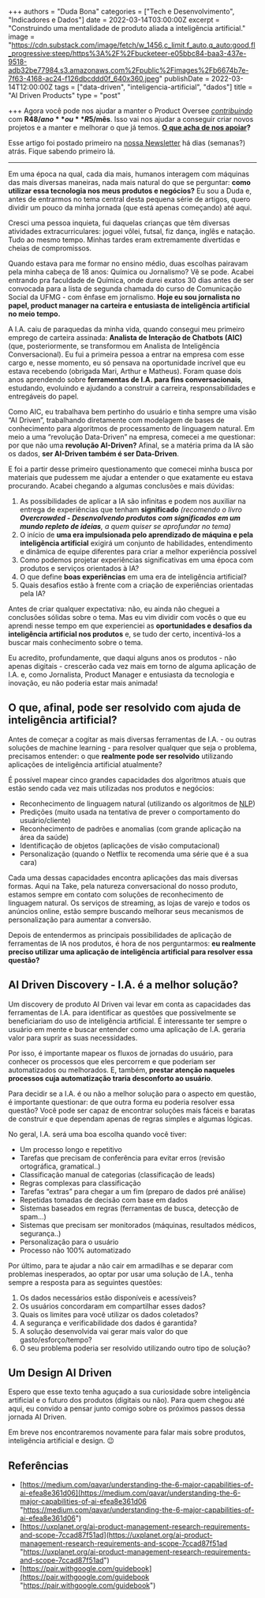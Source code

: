 +++
authors = "Duda Bona"
categories = ["Tech e Desenvolvimento", "Indicadores e Dados"]
date = 2022-03-14T03:00:00Z
excerpt = "Construindo uma mentalidade de produto aliada a inteligência artificial."
image = "https://cdn.substack.com/image/fetch/w_1456,c_limit,f_auto,q_auto:good,fl_progressive:steep/https%3A%2F%2Fbucketeer-e05bbc84-baa3-437e-9518-adb32be77984.s3.amazonaws.com%2Fpublic%2Fimages%2Fb6674b7e-7f63-4168-ac24-f126dbcddd0f_640x360.jpeg"
publishDate = 2022-03-14T12:00:00Z
tags = ["data-driven", "inteligencia-artificial", "dados"]
title = "AI Driven Products"
type = "post"

+++
Agora você pode nos ajudar a manter o Product Oversee [_contribuindo_](https://productoversee.com/apoie/?utm_source=ProductOversee&utm_medium=linkArtigo&utm_campaign=linkArtigoPublicado) com **R$48/ano** ou **R$5/mês**. Isso vai nos ajudar a conseguir criar novos projetos e a manter e melhorar o que já temos. [**O que acha de nos apoiar**](https://productoversee.com/apoie/?utm_source=ProductOversee&utm_medium=linkArtigo&utm_campaign=linkArtigoPublicado)**?**

Esse artigo foi postado primeiro na [nossa Newsletter](https://productoversee.com/newsletter/) há dias (semanas?) atrás. Fique sabendo primeiro lá.

***

Em uma época na qual, cada dia mais, humanos interagem com máquinas das mais diversas maneiras, nada mais natural do que se perguntar: **como utilizar essa tecnologia nos meus produtos e negócios?** Eu sou a Duda e, antes de entrarmos no tema central desta pequena série de artigos, quero dividir um pouco da minha jornada (que está apenas começando) até aqui.

Cresci uma pessoa inquieta, fui daquelas crianças que têm diversas atividades extracurriculares: joguei vôlei, futsal, fiz dança, inglês e natação. Tudo ao mesmo tempo. Minhas tardes eram extremamente divertidas e cheias de compromissos.

Quando estava para me formar no ensino médio, duas escolhas pairavam pela minha cabeça de 18 anos: Química ou Jornalismo? Vê se pode. Acabei entrando pra faculdade de Química, onde durei exatos 30 dias antes de ser convocada para a lista de segunda chamada do curso de Comunicação Social da UFMG - com ênfase em jornalismo. **Hoje eu sou jornalista no papel, product manager na carteira e entusiasta de inteligência artificial no meio tempo.**

A I.A. caiu de paraquedas da minha vida, quando consegui meu primeiro emprego de carteira assinada: **Analista de Interação de Chatbots (AIC)** (que, posteriormente, se transformou em Analista de Inteligência Conversacional). Eu fui a primeira pessoa a entrar na empresa com esse cargo e, nesse momento, eu só pensava na oportunidade incrível que eu estava recebendo (obrigada Mari, Arthur e Matheus). Foram quase dois anos aprendendo sobre **ferramentas de I.A. para fins conversacionais**, estudando, evoluindo e ajudando a construir a carreira, responsabilidades e entregáveis do papel.

Como AIC, eu trabalhava bem pertinho do usuário e tinha sempre uma visão “AI Driven”, trabalhando diretamente com modelagem de bases de conhecimento para algoritmos de processamento de linguagem natural. Em meio a uma “revolução Data-Driven” na empresa, comecei a me questionar: por que não uma **revolução AI-Driven?** Afinal, se a matéria prima da IA são os dados, **ser AI-Driven também é ser Data-Driven**.

E foi a partir desse primeiro questionamento que comecei minha busca por materiais que pudessem me ajudar a entender o que exatamente eu estava procurando. Acabei chegando a algumas conclusões e mais dúvidas:

1. As possibilidades de aplicar a IA são infinitas e podem nos auxiliar na entrega de experiências que tenham **significado** _(recomendo o livro **Overcrowded - Desenvolvendo produtos com significados em um mundo repleto de ideias**, a quem quiser se aprofundar no tema)_
2. O início de **uma era impulsionada pelo aprendizado de máquina e pela inteligência artificial** exigirá um conjunto de habilidades, entendimento e dinâmica de equipe diferentes para criar a melhor experiência possível
3. Como podemos projetar experiências significativas em uma época com produtos e serviços orientados à IA?
4. O que define **boas experiências** em uma era de inteligência artificial?
5. Quais desafios estão à frente com a criação de experiências orientadas pela IA?

Antes de criar qualquer expectativa: não, eu ainda não cheguei a conclusões sólidas sobre o tema. Mas eu vim dividir com vocês o que eu aprendi nesse tempo em que experienciei as **oportunidades e desafios da inteligência artificial nos produtos** e, se tudo der certo, incentivá-los a buscar mais conhecimento sobre o tema.

Eu acredito, profundamente, que daqui alguns anos os produtos - não apenas digitais - crescerão cada vez mais em torno de alguma aplicação de I.A. e, como Jornalista, Product Manager e entusiasta da tecnologia e inovação, eu não poderia estar mais animada!

## **O que, afinal, pode ser resolvido com ajuda de inteligência artificial?**

Antes de começar a cogitar as mais diversas ferramentas de I.A. - ou outras soluções de machine learning - para resolver qualquer que seja o problema, precisamos entender: o que **realmente pode ser resolvido** utilizando aplicações de inteligência artificial atualmente?

É possível mapear cinco grandes capacidades dos algoritmos atuais que estão sendo cada vez mais utilizadas nos produtos e negócios:

* Reconhecimento de linguagem natural (utilizando os algoritmos de [NLP](https://www.take.net/blog/tecnologia/nlp-processamento-linguagem-natural/))
* Predições (muito usada na tentativa de prever o comportamento do usuário/cliente)
* Reconhecimento de padrões e anomalias (com grande aplicação na área da saúde)
* Identificação de objetos (aplicações de visão computacional)
* Personalização (quando o Netflix te recomenda uma série que é a sua cara)

Cada uma dessas capacidades encontra aplicações das mais diversas formas. Aqui na Take, pela natureza conversacional do nosso produto, estamos sempre em contato com soluções de reconhecimento de linguagem natural. Os serviços de streaming, as lojas de varejo e todos os anúncios online, estão sempre buscando melhorar seus mecanismos de personalização para aumentar a conversão.

Depois de entendermos as principais possibilidades de aplicação de ferramentas de IA nos produtos, é hora de nos perguntarmos: **eu realmente preciso utilizar uma aplicação de inteligência artificial para resolver essa questão?**

## **AI Driven Discovery - I.A. é a melhor solução?**

Um discovery de produto AI Driven vai levar em conta as capacidades das ferramentas de I.A. para identificar as questões que possivelmente se beneficiariam do uso de inteligência artificial. É interessante ter sempre o usuário em mente e buscar entender como uma aplicação de I.A. geraria valor para suprir as suas necessidades.

Por isso, é importante mapear os fluxos de jornadas do usuário, para conhecer os processos que eles percorrem e que poderiam ser automatizados ou melhorados. E, também, **prestar atenção naqueles processos cuja automatização traria desconforto ao usuário**.

Para decidir se a I.A. é ou não a melhor solução para o aspecto em questão, é importante questionar: de que outra forma eu poderia resolver essa questão? Você pode ser capaz de encontrar soluções mais fáceis e baratas de construir e que dependam apenas de regras simples e algumas lógicas.

No geral, I.A. será uma boa escolha quando você tiver:

* Um processo longo e repetitivo
* Tarefas que precisam de conferência para evitar erros (revisão ortográfica, gramatical..)
* Classificação manual de categorias (classificação de leads)
* Regras complexas para classificação
* Tarefas “extras” para chegar a um fim (preparo de dados pré análise)
* Repetidas tomadas de decisão com base em dados
* Sistemas baseados em regras (ferramentas de busca, detecção de spam…)
* Sistemas que precisam ser monitorados (máquinas, resultados médicos, segurança..)
* Personalização para o usuário
* Processo não 100% automatizado

Por último, para te ajudar a não cair em armadilhas e se deparar com problemas inesperados, ao optar por usar uma solução de I.A., tenha sempre a resposta para as seguintes questões:

1. Os dados necessários estão disponíveis e acessíveis?
2. Os usuários concordaram em compartilhar esses dados?
3. Quais os limites para você utilizar os dados coletados?
4. A segurança e verificabilidade dos dados é garantida?
5. A solução desenvolvida vai gerar mais valor do que gasto/esforço/tempo?
6. O seu problema poderia ser resolvido utilizando outro tipo de solução?

## **Um Design AI Driven**

Espero que esse texto tenha aguçado a sua curiosidade sobre inteligência artificial e o futuro dos produtos (digitais ou não). Para quem chegou até aqui, eu convido a pensar junto comigo sobre os próximos passos dessa jornada AI Driven.

Em breve nos encontraremos novamente para falar mais sobre produtos, inteligência artificial e design. 😉

## **Referências**

* [https://medium.com/qavar/understanding-the-6-major-capabilities-of-ai-efea8e361d06](https://medium.com/qavar/understanding-the-6-major-capabilities-of-ai-efea8e361d06 "https://medium.com/qavar/understanding-the-6-major-capabilities-of-ai-efea8e361d06")
* [https://uxplanet.org/ai-product-management-research-requirements-and-scope-7ccad87f51ad](https://uxplanet.org/ai-product-management-research-requirements-and-scope-7ccad87f51ad "https://uxplanet.org/ai-product-management-research-requirements-and-scope-7ccad87f51ad")
* [https://pair.withgoogle.com/guidebook](https://pair.withgoogle.com/guidebook "https://pair.withgoogle.com/guidebook")